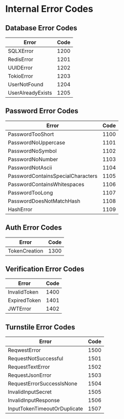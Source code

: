 # Internal Error Codes


## Database Error Codes
| Error    | Code |
| -------- | ------- |
| SQLXError         | 1200 |
| RedisError        | 1201 |
| UUIDError         | 1202 |
| TokioError        | 1203 |
| UserNotFound      | 1204 |
| UserAlreadyExists | 1205 |



## Password Error Codes
| Error    | Code |
| -------- | ------- |
| PasswordTooShort                  | 1100 |
| PasswordNoUppercase               | 1101 |
| PasswordNoSymbol                  | 1102 |
| PasswordNoNumber                  | 1103 |
| PasswordNotAscii                  | 1104 |
| PasswordContainsSpecialCharacters | 1105 |
| PasswordContainsWhitespaces       | 1106 |
| PasswordTooLong                   | 1107 |
| PasswordDoesNotMatchHash          | 1108 |
| HashError                         | 1109 |

## Auth Error Codes
| Error    | Code |
| -------- | ------- |
| TokenCreation | 1300 |

## Verification Error Codes
| Error    | Code |
| -------- | ------- |
| InvalidToken | 1400 |
| ExpiredToken | 1401 |
| JWTError     | 1402 |

## Turnstile Error Codes
| Error    | Code |
| -------- | ------- |
| ReqwestError                 | 1500 |
| RequestNotSuccessful         | 1501 |
| RequestTextError             | 1502 |
| RequestJsonError             | 1503 |
| RequestErrorSuccessIsNone    | 1504 |
| InvalidInputSecret           | 1505 |
| InvalidInputResponse         | 1506 |
| InputTokenTimeoutOrDuplicate | 1507 |